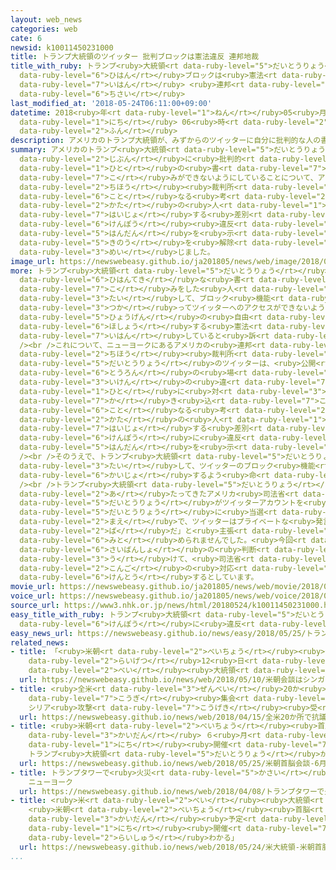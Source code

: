 ```yaml
---
layout: web_news
categories: web
cate: 6
newsid: k10011450231000
title: トランプ大統領のツイッター 批判ブロックは憲法違反 連邦地裁
title_with_ruby: トランプ<ruby>大統領<rt data-ruby-level="5">だいとうりょう</rt></ruby>のツイッター <ruby>批判<rt
  data-ruby-level="6">ひはん</rt></ruby>ブロックは<ruby>憲法<rt data-ruby-level="6">けんぽう</rt></ruby><ruby>違反<rt
  data-ruby-level="7">いはん</rt></ruby> <ruby>連邦<rt data-ruby-level="7">れんぽう</rt></ruby><ruby>地裁<rt
  data-ruby-level="6">ちさい</rt></ruby>
last_modified_at: '2018-05-24T06:11:00+09:00'
datetime: 2018<ruby>年<rt data-ruby-level="1">ねん</rt></ruby>05<ruby>月<rt data-ruby-level="1">がつ</rt></ruby>24<ruby>日<rt
  data-ruby-level="1">にち</rt></ruby> 06<ruby>時<rt data-ruby-level="2">じ</rt></ruby>11<ruby>分<rt
  data-ruby-level="2">ふん</rt></ruby>
description: アメリカのトランプ大統領が、みずからのツイッターに自分に批判的な人の書き込みができないようにしていることについて、アメリカの連邦地方裁判所は「異なる考え方の人を排除する差別で、憲法違反だ」という判断を示し、ブロック機能を解除するよう命じました。
summary: アメリカのトランプ<ruby>大統領<rt data-ruby-level="5">だいとうりょう</rt></ruby>が、みずからのツイッターに<ruby>自分<rt
  data-ruby-level="2">じぶん</rt></ruby>に<ruby>批判的<rt data-ruby-level="6">ひはんてき</rt></ruby>な<ruby>人<rt
  data-ruby-level="1">ひと</rt></ruby>の<ruby>書<rt data-ruby-level="7">か</rt></ruby>き<ruby>込<rt
  data-ruby-level="7">こ</rt></ruby>みができないようにしていることについて、アメリカの<ruby>連邦<rt data-ruby-level="7">れんぽう</rt></ruby><ruby>地方<rt
  data-ruby-level="2">ちほう</rt></ruby><ruby>裁判所<rt data-ruby-level="6">さいばんしょ</rt></ruby>は「<ruby>異<rt
  data-ruby-level="6">こと</rt></ruby>なる<ruby>考<rt data-ruby-level="2">かんが</rt></ruby>え<ruby>方<rt
  data-ruby-level="2">かた</rt></ruby>の<ruby>人<rt data-ruby-level="1">ひと</rt></ruby>を<ruby>排除<rt
  data-ruby-level="7">はいじょ</rt></ruby>する<ruby>差別<rt data-ruby-level="4">さべつ</rt></ruby>で、<ruby>憲法<rt
  data-ruby-level="6">けんぽう</rt></ruby><ruby>違反<rt data-ruby-level="7">いはん</rt></ruby>だ」という<ruby>判断<rt
  data-ruby-level="5">はんだん</rt></ruby>を<ruby>示<rt data-ruby-level="5">しめ</rt></ruby>し、ブロック<ruby>機能<rt
  data-ruby-level="5">きのう</rt></ruby>を<ruby>解除<rt data-ruby-level="6">かいじょ</rt></ruby>するよう<ruby>命<rt
  data-ruby-level="3">めい</rt></ruby>じました。
image_url: https://newswebeasy.github.io/ja201805/news/web/image/2018/05/24/K10011450231_1805240703_1805240733_01_02.jpg
more: トランプ<ruby>大統領<rt data-ruby-level="5">だいとうりょう</rt></ruby>は、みずからのツイッターに<ruby>批判的<rt
  data-ruby-level="6">ひはんてき</rt></ruby>な<ruby>書<rt data-ruby-level="7">か</rt></ruby>き<ruby>込<rt
  data-ruby-level="7">こ</rt></ruby>みをした<ruby>人<rt data-ruby-level="1">ひと</rt></ruby>に<ruby>対<rt
  data-ruby-level="3">たい</rt></ruby>して、ブロック<ruby>機能<rt data-ruby-level="5">きのう</rt></ruby>を<ruby>使<rt
  data-ruby-level="3">つか</rt></ruby>ってツイッターへのアクセスができないようにしていて、ブロックされた<ruby>人<rt data-ruby-level="1">ひと</rt></ruby>が、<ruby>表現<rt
  data-ruby-level="5">ひょうげん</rt></ruby>の<ruby>自由<rt data-ruby-level="3">じゆう</rt></ruby>を<ruby>保障<rt
  data-ruby-level="6">ほしょう</rt></ruby>する<ruby>憲法<rt data-ruby-level="6">けんぽう</rt></ruby>に<ruby>違反<rt
  data-ruby-level="7">いはん</rt></ruby>していると<ruby>訴<rt data-ruby-level="7">うった</rt></ruby>えていました。<br
  /><br />これについて、ニューヨークにあるアメリカの<ruby>連邦<rt data-ruby-level="7">れんぽう</rt></ruby><ruby>地方<rt
  data-ruby-level="2">ちほう</rt></ruby><ruby>裁判所<rt data-ruby-level="6">さいばんしょ</rt></ruby>は「<ruby>大統領<rt
  data-ruby-level="5">だいとうりょう</rt></ruby>のツイッターは、<ruby>公開<rt data-ruby-level="3">こうかい</rt></ruby>の<ruby>討論<rt
  data-ruby-level="6">とうろん</rt></ruby>の<ruby>場<rt data-ruby-level="2">ば</rt></ruby>だ。<ruby>意見<rt
  data-ruby-level="3">いけん</rt></ruby>の<ruby>違<rt data-ruby-level="7">ちが</rt></ruby>う<ruby>人<rt
  data-ruby-level="1">ひと</rt></ruby>に<ruby>対<rt data-ruby-level="3">たい</rt></ruby>して<ruby>書<rt
  data-ruby-level="7">か</rt></ruby>き<ruby>込<rt data-ruby-level="7">こ</rt></ruby>みをさせないのは<ruby>異<rt
  data-ruby-level="6">こと</rt></ruby>なる<ruby>考<rt data-ruby-level="2">かんが</rt></ruby>え<ruby>方<rt
  data-ruby-level="2">かた</rt></ruby>の<ruby>人<rt data-ruby-level="1">ひと</rt></ruby>を<ruby>排除<rt
  data-ruby-level="7">はいじょ</rt></ruby>する<ruby>差別<rt data-ruby-level="4">さべつ</rt></ruby>で、<ruby>憲法<rt
  data-ruby-level="6">けんぽう</rt></ruby>に<ruby>違反<rt data-ruby-level="7">いはん</rt></ruby>する」という<ruby>判断<rt
  data-ruby-level="5">はんだん</rt></ruby>を<ruby>示<rt data-ruby-level="5">しめ</rt></ruby>しました。<br
  /><br />そのうえで、トランプ<ruby>大統領<rt data-ruby-level="5">だいとうりょう</rt></ruby>に<ruby>対<rt
  data-ruby-level="3">たい</rt></ruby>して、ツイッターのブロック<ruby>機能<rt data-ruby-level="5">きのう</rt></ruby>を<ruby>解除<rt
  data-ruby-level="6">かいじょ</rt></ruby>するよう<ruby>命<rt data-ruby-level="3">めい</rt></ruby>じています。<br
  /><br />トランプ<ruby>大統領<rt data-ruby-level="5">だいとうりょう</rt></ruby>の<ruby>弁護<rt data-ruby-level="5">べんご</rt></ruby>に<ruby>当<rt
  data-ruby-level="2">あ</rt></ruby>たってきたアメリカ<ruby>司法省<rt data-ruby-level="4">しほうしょう</rt></ruby>はこれまで、「トランプ<ruby>大統領<rt
  data-ruby-level="5">だいとうりょう</rt></ruby>がツイッターアカウントを<ruby>作<rt data-ruby-level="2">つく</rt></ruby>ったのは、<ruby>大統領<rt
  data-ruby-level="5">だいとうりょう</rt></ruby>に<ruby>当選<rt data-ruby-level="4">とうせん</rt></ruby>する<ruby>前<rt
  data-ruby-level="2">まえ</rt></ruby>で、ツイッターはプライベートな<ruby>発言<rt data-ruby-level="3">はつげん</rt></ruby>の<ruby>場<rt
  data-ruby-level="2">ば</rt></ruby>だ」と<ruby>主張<rt data-ruby-level="5">しゅちょう</rt></ruby>してきましたが、<ruby>認<rt
  data-ruby-level="6">みと</rt></ruby>められませんでした。<ruby>今回<rt data-ruby-level="2">こんかい</rt></ruby>の<ruby>裁判所<rt
  data-ruby-level="6">さいばんしょ</rt></ruby>の<ruby>判断<rt data-ruby-level="5">はんだん</rt></ruby>を<ruby>受<rt
  data-ruby-level="3">う</rt></ruby>けて、<ruby>司法省<rt data-ruby-level="4">しほうしょう</rt></ruby>は<ruby>今後<rt
  data-ruby-level="2">こんご</rt></ruby>の<ruby>対応<rt data-ruby-level="5">たいおう</rt></ruby>を<ruby>検討<rt
  data-ruby-level="6">けんとう</rt></ruby>するとしています。
movie_url: https://newswebeasy.github.io/ja201805/news/web/movie/2018/05/24/k10011450231_201805241218_201805241220.mp4
voice_url: https://newswebeasy.github.io/ja201805/news/web/voice/2018/05/24/k10011450231_201805241218_201805241220.mp3
source_url: https://www3.nhk.or.jp/news/html/20180524/k10011450231000.html
easy_title_with_ruby: トランプ<ruby>大統領<rt data-ruby-level="5">だいとうりょう</rt></ruby>がツイッターでブロックしたのは<ruby>憲法<rt
  data-ruby-level="6">けんぽう</rt></ruby>に<ruby>違反<rt data-ruby-level="7">いはん</rt></ruby>
easy_news_url: https://newswebeasy.github.io/news/easy/2018/05/25/トランプ大統領がツイッターでブロックしたのは憲法に違反
related_news:
- title: 「<ruby>米朝<rt data-ruby-level="2">べいちょう</rt></ruby><ruby>会談<rt data-ruby-level="3">かいだん</rt></ruby>はシンガポールで<ruby>来月<rt
    data-ruby-level="2">らいげつ</rt></ruby>12<ruby>日<rt data-ruby-level="1">にち</rt></ruby>に」<ruby>米<rt
    data-ruby-level="2">べい</rt></ruby><ruby>大統領<rt data-ruby-level="5">だいとうりょう</rt></ruby>ツイッター
  url: https://newswebeasy.github.io/news/web/2018/05/10/米朝会談はシンガポールで来月12日に米大統領ツイッター
- title: <ruby>全米<rt data-ruby-level="3">ぜんべい</rt></ruby>20か<ruby>所<rt data-ruby-level="3">しょ</rt></ruby>で<ruby>抗議<rt
    data-ruby-level="7">こうぎ</rt></ruby><ruby>集会<rt data-ruby-level="3">しゅうかい</rt></ruby>
    シリア<ruby>攻撃<rt data-ruby-level="7">こうげき</rt></ruby><ruby>受<rt data-ruby-level="3">う</rt></ruby>けて
  url: https://newswebeasy.github.io/news/web/2018/04/15/全米20か所で抗議集会-シリア攻撃受けて
- title: <ruby>米朝<rt data-ruby-level="2">べいちょう</rt></ruby><ruby>首脳<rt data-ruby-level="6">しゅのう</rt></ruby><ruby>会談<rt
    data-ruby-level="3">かいだん</rt></ruby> ６<ruby>月<rt data-ruby-level="1">がつ</rt></ruby>12<ruby>日<rt
    data-ruby-level="1">にち</rt></ruby><ruby>開催<rt data-ruby-level="7">かいさい</rt></ruby>せず
    トランプ<ruby>大統領<rt data-ruby-level="5">だいとうりょう</rt></ruby>が<ruby>書簡<rt data-ruby-level="6">しょかん</rt></ruby>
  url: https://newswebeasy.github.io/news/web/2018/05/25/米朝首脳会談-6月12日開催せず-トランプ大統領が書簡
- title: トランプタワーで<ruby>火災<rt data-ruby-level="5">かさい</rt></ruby> <ruby>米<rt data-ruby-level="2">べい</rt></ruby>
    ニューヨーク
  url: https://newswebeasy.github.io/news/web/2018/04/08/トランプタワーで火災-米-ニューヨーク
- title: <ruby>米<rt data-ruby-level="2">べい</rt></ruby><ruby>大統領<rt data-ruby-level="5">だいとうりょう</rt></ruby>
    <ruby>米朝<rt data-ruby-level="2">べいちょう</rt></ruby><ruby>首脳<rt data-ruby-level="6">しゅのう</rt></ruby><ruby>会談<rt
    data-ruby-level="3">かいだん</rt></ruby><ruby>予定<rt data-ruby-level="3">よてい</rt></ruby>どおり１２<ruby>日<rt
    data-ruby-level="1">にち</rt></ruby><ruby>開催<rt data-ruby-level="7">かいさい</rt></ruby>か「<ruby>来週<rt
    data-ruby-level="2">らいしゅう</rt></ruby>わかる」
  url: https://newswebeasy.github.io/news/web/2018/05/24/米大統領-米朝首脳会談予定どおり12日開催か来週わかる
...
```

